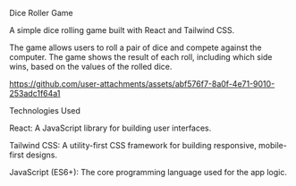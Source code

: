 Dice Roller Game

A simple dice rolling game built with React and Tailwind CSS.

The game allows users to roll a pair of dice and compete against 
the computer. The game shows the result of each roll, including which side wins, based on the values of the rolled dice.

https://github.com/user-attachments/assets/abf576f7-8a0f-4e71-9010-253adc1f64a1

Technologies Used

React: A JavaScript library for building user interfaces.

Tailwind CSS: 
A utility-first CSS framework for building responsive, mobile-first designs.

JavaScript (ES6+):
The core programming language used for the app logic.
